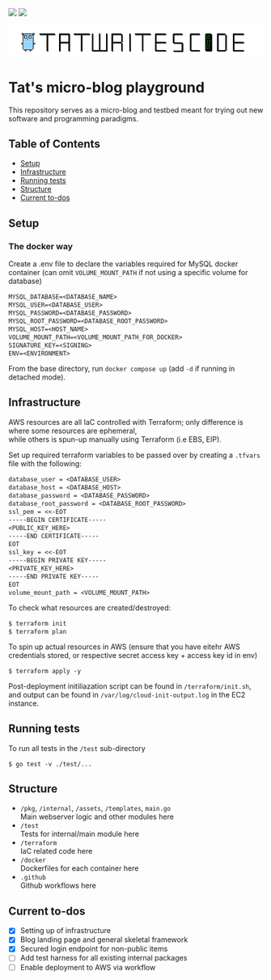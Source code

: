 ![](https://github.com/ztcjoe93/tatwritescode/actions/workflows/terraform.yml/badge.svg?branch=master)
![](https://img.shields.io/github/go-mod/go-version/ztcjoe93/tatwritescode)

![](assets/twc.png)
# Tat's micro-blog playground
This repository serves as a micro-blog and testbed meant for trying out new software and programming paradigms.  

## Table of Contents
- [Setup](#setup)
- [Infrastructure](#infrastructure)
- [Running tests](#running-tests)
- [Structure](#structure)
- [Current to-dos](#current-to-dos)

## Setup

### The docker way
Create a .env file to declare the variables required for MySQL docker container (can omit `VOLUME_MOUNT_PATH` if not using a specific volume for database)
```
MYSQL_DATABASE=<DATABASE_NAME>
MYSQL_USER=<DATABASE_USER>
MYSQL_PASSWORD=<DATABASE_PASSWORD>
MYSQL_ROOT_PASSWORD=<DATABASE_ROOT_PASSWORD>
MYSQL_HOST=<HOST_NAME>
VOLUME_MOUNT_PATH=<VOLUME_MOUNT_PATH_FOR_DOCKER>
SIGNATURE_KEY=<SIGNING>
ENV=<ENVIRONMENT>
```

From the base directory, run `docker compose up` (add `-d` if running in detached mode).  

## Infrastructure
AWS resources are all IaC controlled with Terraform; only difference is where some resources are ephemeral,  
while others is spun-up manually using Terraform (i.e EBS, EIP).  

Set up required terraform variables to be passed over by creating a `.tfvars` file with the following:  
```
database_user = <DATABASE_USER>
database_host = <DATABASE_HOST>
database_password = <DATABASE_PASSWORD>
database_root_password = <DATABASE_ROOT_PASSWORD>
ssl_pem = <<-EOT
-----BEGIN CERTIFICATE-----
<PUBLIC_KEY_HERE>
-----END CERTIFICATE-----
EOT
ssl_key = <<-EOT
-----BEGIN PRIVATE KEY-----
<PRIVATE_KEY_HERE>
-----END PRIVATE KEY-----
EOT
volume_mount_path = <VOLUME_MOUNT_PATH>
```

To check what resources are created/destroyed:  
```
$ terraform init
$ terraform plan
```

To spin up actual resources in AWS (ensure that you have eitehr AWS credentials stored, or respective secret access key + access key id in env)  
```
$ terraform apply -y
```

Post-deployment initiliazation script can be found in `/terraform/init.sh`, and output can be found in `/var/log/cloud-init-output.log` in the EC2 instance.

## Running tests
To run all tests in the `/test` sub-directory  
```
$ go test -v ./test/...
```

## Structure
- `/pkg`, `/internal`, `/assets`, `/templates`, `main.go`  
Main webserver logic and other modules here
- `/test`  
Tests for internal/main module here
- `/terraform`  
IaC related code here
- `/docker`  
Dockerfiles for each container here
- `.github`  
Github workflows here

## Current to-dos
- [x] Setting up of infrastructure  
- [x] Blog landing page and general skeletal framework
- [x] Secured login endpoint for non-public items
- [ ] Add test harness for all existing internal packages
- [ ] Enable deployment to AWS via workflow